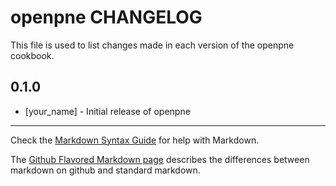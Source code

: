 openpne CHANGELOG
=================

This file is used to list changes made in each version of the openpne cookbook.

0.1.0
-----
- [your_name] - Initial release of openpne

- - -
Check the [Markdown Syntax Guide](http://daringfireball.net/projects/markdown/syntax) for help with Markdown.

The [Github Flavored Markdown page](http://github.github.com/github-flavored-markdown/) describes the differences between markdown on github and standard markdown.
